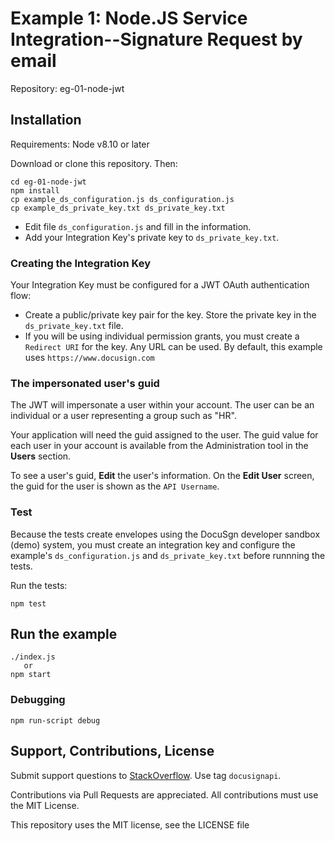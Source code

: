 # Example 1: Node.JS Service Integration--Signature Request by email

Repository: eg-01-node-jwt

<!--
## Articles and Screencasts

* Guide: Using OAuth JWT flow with DocuSign.
* Screencast: Using OAuth JWT flow with DocuSign.
* Guide: Sending an envelope with the Node.JS SDK.
* Screencast: Sending an example with Node.JS SDK.
-->
## Installation

Requirements: Node v8.10 or later

Download or clone this repository. Then:

````
cd eg-01-node-jwt
npm install
cp example_ds_configuration.js ds_configuration.js
cp example_ds_private_key.txt ds_private_key.txt
````

* Edit file `ds_configuration.js` and fill in the information.
* Add your Integration Key's private key to `ds_private_key.txt`.

### Creating the Integration Key
Your Integration Key must be configured for a JWT OAuth authentication flow:
* Create a public/private key pair for the key. Store the private key
  in the `ds_private_key.txt` file.
* If you will be using individual permission grants, you must create a
  `Redirect URI` for the key. Any URL can be used. By default, this
  example uses `https://www.docusign.com`

### The impersonated user's guid
The JWT will impersonate a user within your account. The user can be
an individual or a user representing a group such as "HR".

Your application will need the guid assigned to the user.
The guid value for each user in your account is available from
the Administration tool in the **Users** section.

To see a user's guid, **Edit** the user's information.
On the **Edit User** screen, the guid for the user is shown as
the `API Username`.

### Test

Because the tests create envelopes using the
DocuSgn developer sandbox (demo) system,
you must create an integration key and configure
the example's `ds_configuration.js`
and `ds_private_key.txt` before runnning the tests.


Run the tests:

````
npm test
````

## Run the example

````
./index.js
   or
npm start
````

### Debugging

````
npm run-script debug
````

## Support, Contributions, License

Submit support questions to [StackOverflow](https://stackoverflow.com). Use tag `docusignapi`.

Contributions via Pull Requests are appreciated.
All contributions must use the MIT License.

This repository uses the MIT license, see the LICENSE file
